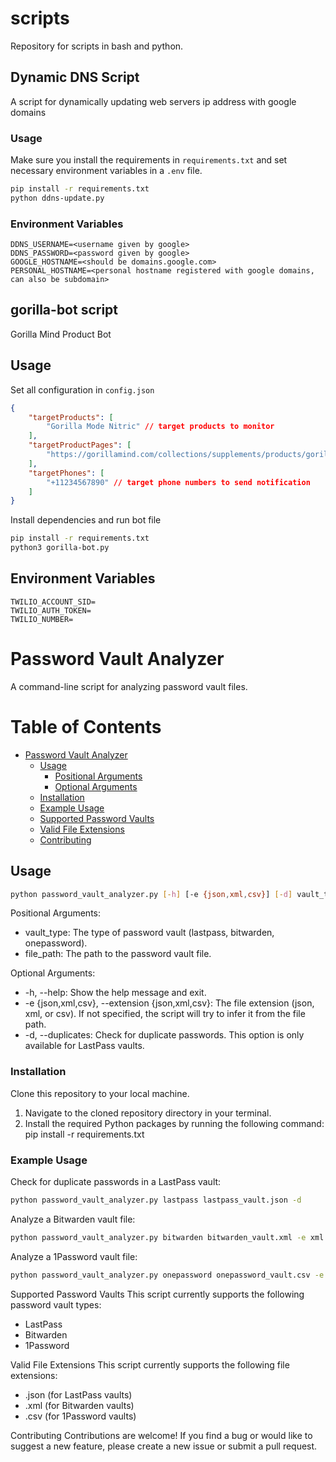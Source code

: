 # scripts
Repository for scripts in bash and python. 


## Dynamic DNS Script
A script for dynamically updating web servers ip address with google domains

### Usage 
Make sure you install the requirements in `requirements.txt` and set necessary environment variables in a `.env` file.

```bash
pip install -r requirements.txt
python ddns-update.py
```

### Environment Variables
```
DDNS_USERNAME=<username given by google>
DDNS_PASSWORD=<password given by google>
GOOGLE_HOSTNAME=<should be domains.google.com>
PERSONAL_HOSTNAME=<personal hostname registered with google domains, can also be subdomain>
```

## gorilla-bot script
Gorilla Mind Product Bot

## Usage
Set all configuration in `config.json`
```json
{
    "targetProducts": [
        "Gorilla Mode Nitric" // target products to monitor
    ],
    "targetProductPages": [
        "https://gorillamind.com/collections/supplements/products/gorilla-mode" // target product links to monitor 
    ],
    "targetPhones": [
        "+11234567890" // target phone numbers to send notification
    ]
}
```

Install dependencies and run bot file
```bash
pip install -r requirements.txt
python3 gorilla-bot.py
```

## Environment Variables
```
TWILIO_ACCOUNT_SID=
TWILIO_AUTH_TOKEN=
TWILIO_NUMBER=
```

# Password Vault Analyzer<a name="password-vault-analyzer"></a>
A command-line script for analyzing password vault files.

# Table of Contents

- [Password Vault Analyzer](#password-vault-analyzer)
  - [Usage](#usage)
    - [Positional Arguments](#positional-arguments)
    - [Optional Arguments](#optional-arguments)
  - [Installation](#installation)
  - [Example Usage](#example-usage)
  - [Supported Password Vaults](#supported-password-vaults)
  - [Valid File Extensions](#valid-file-extensions)
  - [Contributing](#contributing)

## Usage <a name="usage"></a>
```bash
python password_vault_analyzer.py [-h] [-e {json,xml,csv}] [-d] vault_type file_path
```

Positional Arguments:<a name="positional-arguments"></a>
* vault_type: The type of password vault (lastpass, bitwarden, onepassword).
* file_path: The path to the password vault file.

Optional Arguments: <a name="optional-arguments"></a>
* -h, --help: Show the help message and exit.
* -e {json,xml,csv}, --extension {json,xml,csv}: The file extension (json, xml, or csv). If not specified, the script will try to infer it from the file path.
* -d, --duplicates: Check for duplicate passwords. This option is only available for LastPass vaults.

### Installation <a name="installation"></a>
Clone this repository to your local machine.
1. Navigate to the cloned repository directory in your terminal.
2. Install the required Python packages by running the following command: pip install -r requirements.txt

### Example Usage <a name="example-usage"></a>
Check for duplicate passwords in a LastPass vault:
```bash
python password_vault_analyzer.py lastpass lastpass_vault.json -d
```

Analyze a Bitwarden vault file:

```bash
python password_vault_analyzer.py bitwarden bitwarden_vault.xml -e xml
```

Analyze a 1Password vault file:

```bash
python password_vault_analyzer.py onepassword onepassword_vault.csv -e csv
```

Supported Password Vaults<a name="password-vault-analyzer"></a>
This script currently supports the following password vault types:

- LastPass
- Bitwarden
- 1Password

Valid File Extensions<a name="valid-file-extensions"></a>
This script currently supports the following file extensions:

- .json (for LastPass vaults)
- .xml (for Bitwarden vaults)
- .csv (for 1Password vaults)

Contributing<a name="contributing"></a>
Contributions are welcome! If you find a bug or would like to suggest a new feature, please create a new issue or submit a pull request.